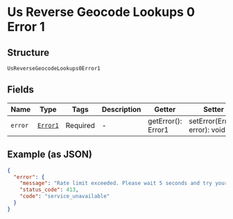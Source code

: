 
# Us Reverse Geocode Lookups 0 Error 1

## Structure

`UsReverseGeocodeLookups0Error1`

## Fields

| Name | Type | Tags | Description | Getter | Setter |
|  --- | --- | --- | --- | --- | --- |
| `error` | [`Error1`](../../doc/models/error-1.md) | Required | - | getError(): Error1 | setError(Error1 error): void |

## Example (as JSON)

```json
{
  "error": {
    "message": "Rate limit exceeded. Please wait 5 seconds and try your request again.",
    "status_code": 413,
    "code": "service_unavailable"
  }
}
```

